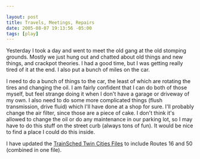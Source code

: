 ```yaml
--- 

layout: post
title: Travels, Meetings, Repairs
date: 2005-08-07 19:13:56 -05:00
tags: [play]
---
```

Yesterday I took a day and went to meet the old gang at the old stomping grounds.  Mostly we just hung out and chatted about old things and new things, and crackpot theories.  I had a good time, but I was getting really tired of it at the end.  I also put a bunch of miles on the car.

I need to do a bunch of things to the car, the least of which are rotating the tires and changing the oil.  I am fairly confident that I can do both of those myself, but feel strange doing it when I don't have a garage or driveway of my own.  I also need to do some more complicated things (flush transmission, drive fluid) which I'll have done at a shop for sure.   I'll probably change the air filter, since those are a piece of cake.  I don't think it's allowed to change the oil or do any maintenance in our parking lot, so I may have to do this stuff on the street curb (always tons of fun).   It would be nice to find a place I could do this inside.

I have updated the <a href="/node/135">TrainSched Twin Cities Files</a> to include Routes 16 and 50 (combined in one file).
